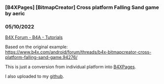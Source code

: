 ### [B4XPages] [BitmapCreator] Cross platform Falling Sand game by aeric
### 05/10/2022
[B4X Forum - B4A - Tutorials](https://www.b4x.com/android/forum/threads/140459/)

Based on the original example: <https://www.b4x.com/android/forum/threads/b4x-bitmapcreator-cross-platform-falling-sand-game.94276/>  
  
This is just a conversion from individual platform into [B4XPages](https://www.b4x.com/android/forum/threads/b4x-b4xpages-cross-platform-and-simple-framework-for-managing-multiple-pages.118901/).  
  
I also uploaded to my [github](https://github.com/pyhoon/falling-sand-game-b4x).